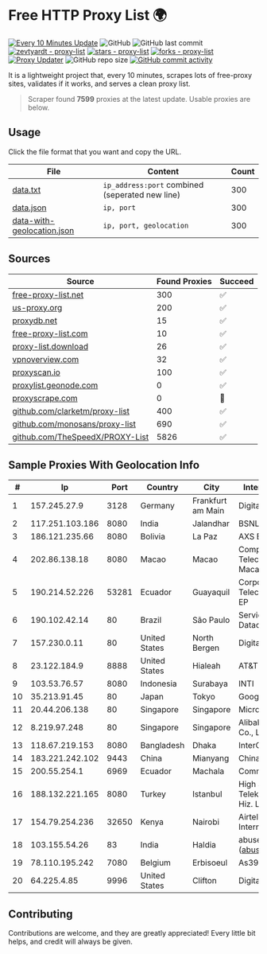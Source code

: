 
# Free HTTP Proxy List 🌍

[![Every 10 Minutes Update](https://github.com/mertguvencli/http-proxy-list/actions/workflows/main.yml/badge.svg?branch=main)](https://github.com/mertguvencli/http-proxy-list/actions/workflows/main.yml)
![GitHub](https://img.shields.io/github/license/mertguvencli/http-proxy-list)
![GitHub last commit](https://img.shields.io/github/last-commit/mertguvencli/http-proxy-list)
[![zevtyardt - proxy-list](https://img.shields.io/static/v1?label=zevtyardt&message=proxy-list&color=blue&logo=github)](https://github.com/zevtyardt/proxy-list "Go to GitHub repo")
[![stars - proxy-list](https://img.shields.io/github/stars/zevtyardt/proxy-list?style=social)](https://github.com/zevtyardt/proxy-list)
[![forks - proxy-list](https://img.shields.io/github/forks/zevtyardt/proxy-list?style=social)](https://github.com/zevtyardt/proxy-list)
[![Proxy Updater](https://github.com/zevtyardt/proxy-list/workflows/Proxy%20Updater/badge.svg)](https://github.com/zevtyardt/proxy-list/actions?query=workflow:"Proxy+Updater")
![GitHub repo size](https://img.shields.io/github/repo-size/zevtyardt/proxy-list)
[![GitHub commit activity](https://img.shields.io/github/commit-activity/m/zevtyardt/proxy-list?logo=commits)](https://github.com/zevtyardt/proxy-list/commits/main)

It is a lightweight project that, every 10 minutes, scrapes lots of free-proxy sites, validates if it works, and serves a clean proxy list.

> Scraper found **7599** proxies at the latest update. Usable proxies are below.

## Usage

Click the file format that you want and copy the URL.

|File|Content|Count|
|----|-------|-----|
|[data.txt](https://raw.githubusercontent.com/mertguvencli/http-proxy-list/main/proxy-list/data.txt)|`ip_address:port` combined (seperated new line)|300|
|[data.json](https://raw.githubusercontent.com/mertguvencli/http-proxy-list/main/proxy-list/data.json)|`ip, port`|300|
|[data-with-geolocation.json](https://raw.githubusercontent.com/mertguvencli/http-proxy-list/main/proxy-list/data-with-geolocation.json)|`ip, port, geolocation`|300|

## Sources

|Source|Found Proxies|Succeed|
|------|-------------|-------|
|[free-proxy-list.net](https://free-proxy-list.net)|300|✅|
|[us-proxy.org](https://www.us-proxy.org)|200|✅|
|[proxydb.net](http://proxydb.net)|15|✅|
|[free-proxy-list.com](https://free-proxy-list.com/?page=&port=&type%5B%5D=http&type%5B%5D=https&up_time=0&search=Search)|10|✅|
|[proxy-list.download](https://www.proxy-list.download/HTTP)|26|✅|
|[vpnoverview.com](https://vpnoverview.com/privacy/anonymous-browsing/free-proxy-servers)|32|✅|
|[proxyscan.io](https://www.proxyscan.io)|100|✅|
|[proxylist.geonode.com](https://proxylist.geonode.com/api/proxy-list?limit=300&page=1&sort_by=lastChecked&sort_type=desc&protocols=http,https)|0|✅|
|[proxyscrape.com](https://api.proxyscrape.com/v2/?request=displayproxies&protocol=http&timeout=10000&country=all&ssl=all&anonymity=all)|0|🚫|
|[github.com/clarketm/proxy-list](https://raw.githubusercontent.com/clarketm/proxy-list/master/proxy-list-raw.txt)|400|✅|
|[github.com/monosans/proxy-list](https://raw.githubusercontent.com/monosans/proxy-list/main/proxies/http.txt)|690|✅|
|[github.com/TheSpeedX/PROXY-List](https://raw.githubusercontent.com/TheSpeedX/PROXY-List/master/http.txt)|5826|✅|


## Sample Proxies With Geolocation Info

|#|Ip|Port|Country|City|Internet Service Provider|
|-|--|----|-------|----|-------------------------|
|1|157.245.27.9|3128|Germany|Frankfurt am Main|DigitalOcean, LLC|
|2|117.251.103.186|8080|India|Jalandhar|BSNL Internet|
|3|186.121.235.66|8080|Bolivia|La Paz|AXS Bolivia S. A.|
|4|202.86.138.18|8080|Macao|Macao|Companhia de Telecomunicacoes de Macau|
|5|190.214.52.226|53281|Ecuador|Guayaquil|Corporacion Nacional De Telecomunicaciones - CNT EP|
|6|190.102.42.14|80|Brazil|São Paulo|Servicos de Infraestrutura e Datacenter|
|7|157.230.0.11|80|United States|North Bergen|DigitalOcean, LLC|
|8|23.122.184.9|8888|United States|Hialeah|AT&T Services, Inc.|
|9|103.53.76.57|8080|Indonesia|Surabaya|INTI|
|10|35.213.91.45|80|Japan|Tokyo|Google LLC|
|11|20.44.206.138|80|Singapore|Singapore|Microsoft Corporation|
|12|8.219.97.248|80|Singapore|Singapore|Alibaba (US) Technology Co., Ltd.|
|13|118.67.219.153|8080|Bangladesh|Dhaka|InterCloud Limited|
|14|183.221.242.102|9443|China|Mianyang|China Mobile|
|15|200.55.254.1|6969|Ecuador|Machala|Comm & Net S.A.|
|16|188.132.221.165|8080|Turkey|Istanbul|High Speed Telekomunikasyon ve Hab. Hiz. Ltd. Sti.|
|17|154.79.254.236|32650|Kenya|Nairobi|Airtel KE Mobile & Fixed Internet|
|18|103.155.54.26|83|India|Haldia|abuse-mailbox: (abuse@pegasuswave.com)|
|19|78.110.195.242|7080|Belgium|Erbisoeul|As39721 - DSL|
|20|64.225.4.85|9996|United States|Clifton|DigitalOcean, LLC|



## Contributing

Contributions are welcome, and they are greatly appreciated! Every
little bit helps, and credit will always be given.

